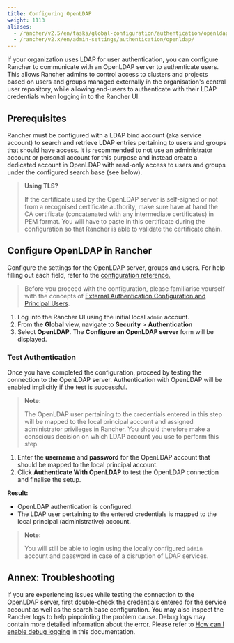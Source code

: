 ```yaml
---
title: Configuring OpenLDAP
weight: 1113
aliases:
  - /rancher/v2.5/en/tasks/global-configuration/authentication/openldap/
  - /rancher/v2.x/en/admin-settings/authentication/openldap/
---
```


If your organization uses LDAP for user authentication, you can configure Rancher to communicate with an OpenLDAP server to authenticate users. This allows Rancher admins to control access to clusters and projects based on users and groups managed externally in the organisation's central user repository, while allowing end-users to authenticate with their LDAP credentials when logging in to the Rancher UI. 

## Prerequisites

Rancher must be configured with a LDAP bind account (aka service account) to search and retrieve LDAP entries pertaining to users and groups that should have access. It is recommended to not use an administrator account or personal account for this purpose and instead create a dedicated account in OpenLDAP with read-only access to users and groups under the configured search base (see below).

> **Using TLS?**
>
> If the certificate used by the OpenLDAP server is self-signed or not from a recognised certificate authority, make sure have at hand the CA certificate (concatenated with any intermediate certificates) in PEM format. You will have to paste in this certificate during the configuration so that Rancher is able to validate the certificate chain.

## Configure OpenLDAP in Rancher

Configure the settings for the OpenLDAP server, groups and users. For help filling out each field, refer to the [configuration reference.](./openldap-config)

> Before you proceed with the configuration, please familiarise yourself with the concepts of [External Authentication Configuration and Principal Users]({{<baseurl>}}/rancher/v2.5/en/admin-settings/authentication/#external-authentication-configuration-and-principal-users).

1. Log into the Rancher UI using the initial local `admin` account.
2. From the **Global** view, navigate to **Security** > **Authentication**
3. Select **OpenLDAP**. The **Configure an OpenLDAP server** form will be displayed.

### Test Authentication

Once you have completed the configuration, proceed by testing  the connection to the OpenLDAP server. Authentication with OpenLDAP will be enabled implicitly if the test is successful.

> **Note:**
>
> The OpenLDAP user pertaining to the credentials entered in this step will be mapped to the local principal account and assigned administrator privileges in Rancher. You should therefore make a conscious decision on which LDAP account you use to perform this step.

1. Enter the **username** and **password** for the OpenLDAP account that should be mapped to the local principal account.
2. Click **Authenticate With OpenLDAP** to test the OpenLDAP connection and finalise the setup.

**Result:**

- OpenLDAP authentication is configured.
- The LDAP user pertaining to the entered credentials is mapped to the local principal (administrative) account.

> **Note:**
>
> You will still be able to login using the locally configured `admin` account and password in case of a disruption of LDAP services.

## Annex: Troubleshooting

If you are experiencing issues while testing the connection to the OpenLDAP server, first double-check the credentials entered for the service account as well as the search base configuration. You may also inspect the Rancher logs to help pinpointing the problem cause. Debug logs may contain more detailed information about the error. Please refer to [How can I enable debug logging]({{<baseurl>}}/rancher/v2.5/en/faq/technical/#how-can-i-enable-debug-logging) in this documentation.
